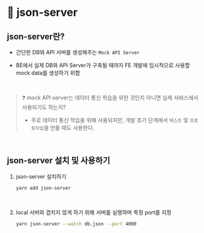 # :microscope: json-server
## json-server란?
* 간단한 DB와 API 서버를 생성해주는 `Mock API Server`

* BE에서 실제 DB와 API Server가 구축될 때까지 FE 개발에 임시적으로 사용할 mock data를 생성하기 위함

<br/>

> :question: mock API server는 데이터 통신 학습을 위한 것인지 아니면 실제 서비스에서 사용되기도 하는지? <br/>
> * 주로 데이터 통신 학습을 위해 사용되지만, 개발 초기 단계에서 `테스트` 및 `프로토타입`을 만들 때도 사용한다.

<br/>

## json-server 설치 및 사용하기
1. json-server 설치하기

    ```bash
    yarn add json-server
    ```

<br/>
 
 2. local 서버와 겹치지 않게 하기 위해 서버를 실행하며 특정 port를 지정

    ```bash
    yarn json-server --watch db.json --port 4000
    ```